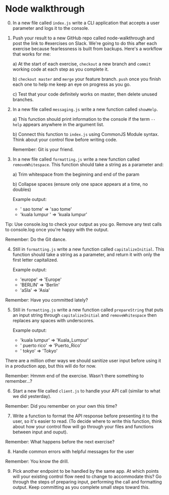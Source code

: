 # Node walkthrough

0. In a new file called `index.js` write a CLI application that accepts a user parameter and logs it to the console.

1. Push your result to a new GitHub repo called node-walkthrough and post the link to #exercises on Slack. We're going to do this after each exercise because fearlessness is built from backups. Here's a workflow that works for me:

   a) At the start of each exercise, `checkout` a new branch and `commit` working code at each step as you complete it.

   b) `checkout master` and `merge` your feature branch. `push` once you finish each one to help me keep an eye on progress as you go.

   c) Test that your code definitely works on master, then delete unused branches.

1. In a new file called `messaging.js` write a new function called `showHelp`.

   a) This function should print information to the console if the term `--help` appears anywhere in the argument list.

   b) Connect this function to `index.js` using CommonJS Module syntax. Think about your control flow before writing code.

   Remember: Git is your friend.

1. In a new file called `formatting.js` write a new function called `removeWhitespace`. This function should take a string as a parameter and:

   a) Trim whitespace from the beginning and end of the param

   b) Collapse spaces (ensure only one space appears at a time, no doubles)

   Example output:

   - ' sao tome' => 'sao tome'
   - 'kuala lumpur ' => 'kuala lumpur'

Tip: Use console.log to check your output as you go. Remove any test calls to console.log once you're happy with the output.

Remember: Do the Git dance.

4. Still in `formatting.js` write a new function called `capitalizeInitial`. This function should take a string as a parameter, and return it with only the first letter capitalized.

   Example output:

   - 'europe' => 'Europe'
   - 'BERLIN' => 'Berlin'
   - 'aSIa' => 'Asia'

Remember: Have you committed lately?

5. Still in `formatting.js` write a new function called `prepareString` that puts an input string through `capitalizeInitial` and `removeWhitespace` then replaces any spaces with underscores.

   Example output:

   - 'kuala lumpur' => 'Kuala_Lumpur'
   - ' puerto rico' => 'Puerto_Rico'
   - ' tokyo' => 'Tokyo'

There are a million other ways we should sanitize user input before using it in a production app, but this will do for now.

Remember: Hmmm end of the exercise. Wasn't there something to remember...?

6. Start a new file called `client.js` to handle your API call (similar to what we did yesterday).

Remember: Did you remember on your own this time?

7. Write a function to format the API response before presenting it to the user, so it's easier to read. (To decide where to write this function, think about how your control flow will go through your files and functions between input and ouput).

Remember: What happens before the next exercise?

8. Handle common errors with helpful messages for the user

Remember: You know the drill.

9. Pick another endpoint to be handled by the same app. At which points will your existing control flow need to change to accommodate this? Go through the steps of preparing input, performing the call and formatting output. Keep committing as you complete small steps toward this.
